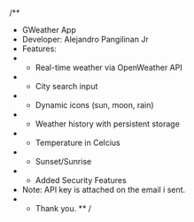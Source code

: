 /**
 * GWeather App
 * Developer: Alejandro Pangilinan Jr
 * Features:
 * - Real-time weather via OpenWeather API
 * - City search input
 * - Dynamic icons (sun, moon, rain)
 * - Weather history with persistent storage
 * - Temperature in Celcius
 * - Sunset/Sunrise 
 * - Added Security Features
 * Note: API key is attached on the email i sent.
 * - Thank you.
 ** /
